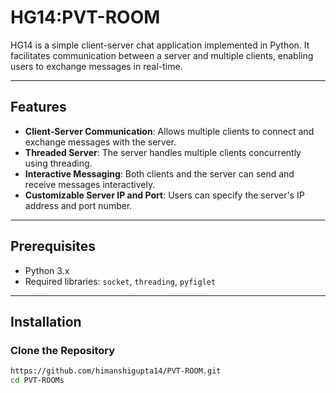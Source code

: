 # HG14:PVT-ROOM

HG14 is a simple client-server chat application implemented in Python. It facilitates communication between a server and multiple clients, enabling users to exchange messages in real-time.

---

## Features

- **Client-Server Communication**: Allows multiple clients to connect and exchange messages with the server.
- **Threaded Server**: The server handles multiple clients concurrently using threading.
- **Interactive Messaging**: Both clients and the server can send and receive messages interactively.
- **Customizable Server IP and Port**: Users can specify the server's IP address and port number.

---

## Prerequisites

- Python 3.x
- Required libraries: `socket`, `threading`, `pyfiglet`

---

## Installation

### Clone the Repository

```bash
https://github.com/himanshigupta14/PVT-ROOM.git
cd PVT-ROOMs

